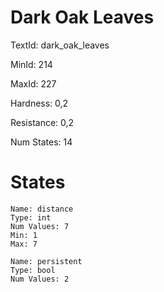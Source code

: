 # Dark Oak Leaves

TextId: dark_oak_leaves

MinId: 214

MaxId: 227

Hardness: 0,2

Resistance: 0,2


Num States: 14

# States
```
Name: distance
Type: int
Num Values: 7
Min: 1
Max: 7

Name: persistent
Type: bool
Num Values: 2
```